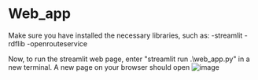 # Web_app

Make sure you have installed the necessary libraries, such as: -streamlit
                                                               -rdflib
                                                                -openrouteservice
                                                                
Now, to run the streamlit web page, enter "streamlit run .\web_app.py" in a new terminal. A new page on  your browser should open ![image](https://user-images.githubusercontent.com/67765175/160375626-fe54ef90-0e0e-4408-8abf-386c480bc309.png)
